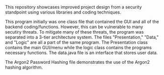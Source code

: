 This repository showcases improved project design from a security standpoint using various libraries and coding techniques.

This program initially was one class file that contained the GUI and all of the backend coding/functions. However, this can be vulnerable to many secutiry threats. To mitigate many of these threats, the program was separated into a 3-tier architecture system. The files "Presentation," "Data," and "Logic" are all a part of the same program. The Presentation class contains the main GUI/menu while the logic class contains the programs  necessary functions. The data.java file is an interface that stores user data.

The Argon2 Password Hashing file demonstrates the use of the Argon2 hashing algorithm.
